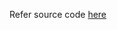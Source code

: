 Refer source code [here](https://colab.research.google.com/drive/1obThql3uPvcG3iNAWoEpAV2lXQpaEWBN?usp=sharing)